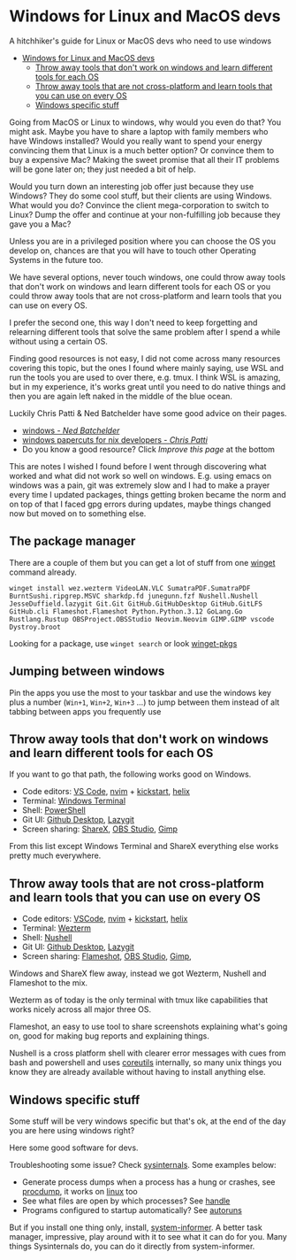 # Windows for Linux and MacOS devs

A hitchhiker's guide for Linux or MacOS devs who need to use windows

<!--toc:start-->
- [Windows for Linux and MacOS devs](#windows-for-linux-and-macos-devs)
  - [Throw away tools that don't work on windows and learn different tools for each OS](#throw-away-tools-that-dont-work-on-windows-and-learn-different-tools-for-each-os)
  - [Throw away tools that are not cross-platform and learn tools that you can use on every OS](#throw-away-tools-that-are-not-cross-platform-and-learn-tools-that-you-can-use-on-every-os)
  - [Windows specific stuff](#windows-specific-stuff)
<!--toc:end-->

Going from MacOS or Linux to windows, why would you even do that? You might
ask. Maybe you have to share a laptop with family members who have Windows
installed? Would you really want to spend your energy convincing them that
Linux is a much better option? Or convince them to buy a expensive Mac? Making
the sweet promise that all their IT problems will be gone later on; they just
needed a bit of help.

Would you turn down an interesting job offer just because they use Windows?
They do some cool stuff, but their clients are using Windows. What would you do?
Convince the client mega-corporation to switch to Linux? Dump the offer and
continue at your non-fulfilling job because they gave you a Mac?

Unless you are in a privileged position where you can choose the OS you develop
on, chances are that you will have to touch other Operating Systems in the
future too.

We have several options, never touch windows, one could throw away tools that
don't work on windows and learn different tools for each OS or you could throw
away tools that are not cross-platform and learn tools that you can use on
every OS.

I prefer the second one, this way I don't need to keep forgetting and
relearning different tools that solve the same problem after I spend a while
without using a certain OS.

Finding good resources is not easy, I did not come across many resources
covering this topic, but the ones I found where mainly saying, use WSL and run
the tools you are used to over there, e.g. tmux.
I think WSL is amazing, but in my experience, it's works great until you need
to do native things and then you are again left naked in the middle of the blue
ocean.

Luckily Chris Patti & Ned Batchelder have some good advice on their pages.

- [windows - _Ned Batchelder_](https://nedbatchelder.com/blog/tag/windows.html)
- [windows papercuts for nix developers - _Chris Patti_](https://www.feoh.org/posts/windows-papercuts-for-nix-developers)
- Do you know a good resource? Click _Improve this page_ at the bottom

This are notes I wished I found before I went through discovering what worked
and what did not work so well on windows. E.g. using emacs on windows was a
pain, git was extremely slow and I had to make a prayer every time I updated
packages, things getting broken became the norm and on top of that I faced gpg
errors during updates, maybe things changed now but moved on to something else.

## The package manager

There are a couple of them but you can get a lot of stuff from one
[winget](https://learn.microsoft.com/en-us/windows/package-manager/winget/#install-winget)
command already.

    winget install wez.wezterm VideoLAN.VLC SumatraPDF.SumatraPDF BurntSushi.ripgrep.MSVC sharkdp.fd junegunn.fzf Nushell.Nushell JesseDuffield.lazygit Git.Git GitHub.GitHubDesktop GitHub.GitLFS GitHub.cli Flameshot.Flameshot Python.Python.3.12 GoLang.Go Rustlang.Rustup OBSProject.OBSStudio Neovim.Neovim GIMP.GIMP vscode Dystroy.broot

Looking for a package, use `winget search` or look [winget-pkgs](https://github.com/microsoft/winget-pkgs)

## Jumping between windows

Pin the apps you use the most to your taskbar and use the windows key plus a
number (`Win+1`, `Win+2`, `Win+3` ...) to jump between them instead of alt
tabbing between apps you frequently use

## Throw away tools that don't work on windows and learn different tools for each OS

If you want to go that path, the following works good on Windows.

- Code editors: [VS Code](https://github.com/microsoft/vscode),
[nvim](https://github.com/neovim/neovim) +
[kickstart](https://github.com/nvim-lua/kickstart.nvim),
[helix](https://helix-editor.com)
- Terminal: [Windows Terminal](https://github.com/microsoft/terminal)
- Shell: [PowerShell](https://learn.microsoft.com/en-us/powershell/)
- Git UI: [Github Desktop](https://github.com/desktop/desktop),
[Lazygit](https://github.com/jesseduffield/lazygit)
- Screen sharing: [ShareX](https://getsharex.com),
[OBS Studio](https://obsproject.com), [Gimp](https://www.gimp.org)

From this list except Windows Terminal and ShareX everything else works pretty
much everywhere.

## Throw away tools that are not cross-platform and learn tools that you can use on every OS

- Code editors: [VSCode](https://github.com/microsoft/vscode),
[nvim](https://github.com/neovim/neovim) +
[kickstart](https://github.com/nvim-lua/kickstart.nvim),
[helix](https://helix-editor.com)
- Terminal: [Wezterm](https://github.com/wez/wezterm/)
- Shell: [Nushell](https://www.nushell.sh/)
- Git UI: [Github Desktop](https://github.com/desktop/desktop),
[Lazygit](https://github.com/jesseduffield/lazygit)
- Screen sharing: [Flameshot](https://flameshot.org),
[OBS Studio](https://obsproject.com), [Gimp](https://www.gimp.org),

Windows and ShareX flew away, instead we got Wezterm, Nushell and Flameshot to
the mix.

Wezterm as of today is the only terminal with tmux like capabilities that works
nicely across all major three OS.

Flameshot, an easy to use tool to share screenshots explaining what's
going on, good for making bug reports and explaining things.

Nushell is a cross platform shell with clearer error messages with cues from
bash and powershell and uses [coreutils](https://github.com/uutils/coreutils)
internally, so many unix things you know they are already available without
having to install anything else.

## Windows specific stuff

Some stuff will be very windows specific but that's ok, at the end of the day
you are here using windows right?

Here some good software for devs.

Troubleshooting some issue? Check [sysinternals](https://learn.microsoft.com/en-us/sysinternals).
Some examples below:

- Generate process dumps when a process has a hung or crashes, see
[procdump](https://learn.microsoft.com/en-us/sysinternals/downloads/procdump),
it works on [linux](https://github.com/Sysinternals/ProcDump-for-Linux) too
- See what files are open by which processes? See
[handle](https://learn.microsoft.com/en-us/sysinternals/downloads/handle)
- Programs configured to startup automatically? See
[autoruns](https://learn.microsoft.com/en-us/sysinternals/downloads/autoruns)

But if you install one thing only, install,
[system-informer](https://github.com/winsiderss/systeminformer).
A better task manager, impressive, play around with it to see what it can do
for you. Many things Sysinternals do, you can do it directly from
system-informer.
